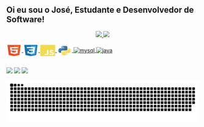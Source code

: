 ## Oi eu sou o José, Estudante e Desenvolvedor de Software!

<div align="center">
  <a href="https://github.com/Izeto">
  
  <img width="48%" src="https://github-readme-stats.vercel.app/api?username=Izeto&show_icons=true&theme=dracula&include_all_commits=true&count_private=tru"/>
  <img width="47%" src="https://github-readme-stats.vercel.app/api/top-langs/?username=Izeto&layout=compact&langs_count=7&theme=dracula"/>
    
 
</div>
  
<div style="display: inline_block"><br>
  <img align="center" alt="html" height="30" width="40" src="https://raw.githubusercontent.com/devicons/devicon/master/icons/html5/html5-original.svg">
  <img align="center" alt="css" height="30" width="40" src="https://raw.githubusercontent.com/devicons/devicon/master/icons/css3/css3-original.svg">
  <img align="center" alt="javascript" height="30" width="40" src="https://raw.githubusercontent.com/devicons/devicon/master/icons/javascript/javascript-plain.svg">
  <img align="center" alt="python" height="30" width="40" src="https://raw.githubusercontent.com/devicons/devicon/master/icons/python/python-original.svg">
  <img align="center" alt="mysql" height="30" width="40" src="https://cdn.jsdelivr.net/gh/devicons/devicon/icons/mysql/mysql-original.svg">
  <img align="center" alt="java" height="30" width="40" src="https://cdn.jsdelivr.net/gh/devicons/devicon/icons/java/java-original.svg">
  
</div>
  
  ##
 
<div> 
  <a href="https://www.instagram.com/izeto_/" target="_blank"><img src="https://img.shields.io/badge/-Instagram-%23E4405F?style=for-the-badge&logo=instagram&logoColor=white" target="_blank"></a>
 	<a href = "mailto:joseantoniociri@gmail.com"><img src="https://img.shields.io/badge/-Gmail-%23333?style=for-the-badge&logo=gmail&logoColor=white" target="_blank"></a>
  <a href="https://www.linkedin.com/in/josé-ciriaco-41b38a224/" target="_blank"><img src="https://img.shields.io/badge/-LinkedIn-%230077B5?style=for-the-badge&logo=linkedin&logoColor=white" target="_blank"></a> 
 
  ![Snake animation](https://github.com/Izeto/Izeto/blob/output/github-contribution-grid-snake.svg)
 
</div>
